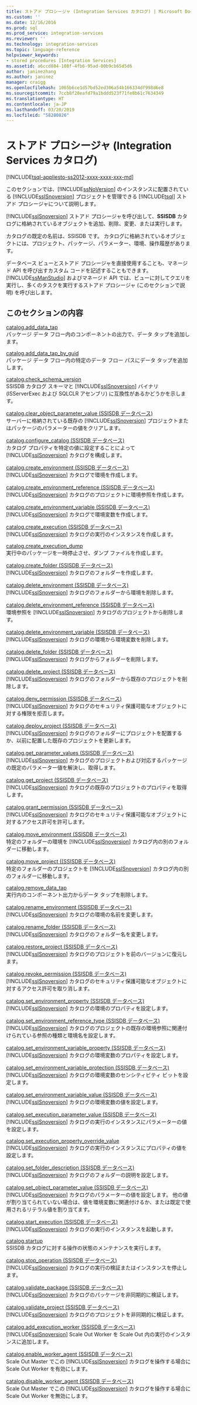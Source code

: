 ```yaml
---
title: ストアド プロシージャ (Integration Services カタログ) | Microsoft Docs
ms.custom: ''
ms.date: 12/16/2016
ms.prod: sql
ms.prod_service: integration-services
ms.reviewer: ''
ms.technology: integration-services
ms.topic: language-reference
helpviewer_keywords:
- stored procedures [Integration Services]
ms.assetid: a6ccd884-108f-4fb6-95ad-00b9cb65d5d6
author: janinezhang
ms.author: janinez
manager: craigg
ms.openlocfilehash: 1065b6ce1d57bd52ed306a54b166334df998d6e8
ms.sourcegitcommit: 7ccb8f28eafd79a1bddd523f71fe8b61c7634349
ms.translationtype: HT
ms.contentlocale: ja-JP
ms.lasthandoff: 03/20/2019
ms.locfileid: "58280826"
---
```

# <a name="stored-procedures-integration-services-catalog"></a>ストアド プロシージャ (Integration Services カタログ)
[!INCLUDE[tsql-appliesto-ss2012-xxxx-xxxx-xxx-md](../../includes/tsql-appliesto-ss2012-xxxx-xxxx-xxx-md.md)]

  このセクションでは、[!INCLUDE[ssNoVersion](../../includes/ssnoversion-md.md)] のインスタンスに配置されている [!INCLUDE[ssISnoversion](../../includes/ssisnoversion-md.md)] プロジェクトを管理できる [!INCLUDE[tsql](../../includes/tsql-md.md)] ストアド プロシージャについて説明します。  
  
 [!INCLUDE[ssISnoversion](../../includes/ssisnoversion-md.md)] ストアド プロシージャを呼び出して、**SSISDB** カタログに格納されているオブジェクトを追加、削除、変更、または実行します。  
  
 カタログの既定の名前は、SSISDB です。 カタログに格納されているオブジェクトには、プロジェクト、パッケージ、パラメーター、環境、操作履歴があります。  
  
 データベース ビューとストアド プロシージャを直接使用することも、マネージド API を呼び出すカスタム コードを記述することもできます。 [!INCLUDE[ssManStudio](../../includes/ssmanstudio-md.md)] およびマネージド API では、ビューに対してクエリを実行し、多くのタスクを実行するストアド プロシージャ (このセクションで説明) を呼び出します。  
  
## <a name="in-this-section"></a>このセクションの内容  
 [catalog.add_data_tap](../../integration-services/system-stored-procedures/catalog-add-data-tap.md)  
 パッケージ データ フロー内のコンポーネントの出力で、データ タップを追加します。  
  
 [catalog.add_data_tap_by_guid](../../integration-services/system-stored-procedures/catalog-add-data-tap-by-guid.md)  
 パッケージ データ フロー内の特定のデータ フロー パスにデータ タップを追加します。  
  
 [catalog.check_schema_version](../../integration-services/system-stored-procedures/catalog-check-schema-version.md)  
 SSISDB カタログ スキーマと [!INCLUDE[ssISnoversion](../../includes/ssisnoversion-md.md)] バイナリ (ISServerExec および SQLCLR アセンブリ) に互換性があるかどうかを示します。  
  
 [catalog.clear_object_parameter_value &#40;SSISDB データベース&#41;](../../integration-services/system-stored-procedures/catalog-clear-object-parameter-value-ssisdb-database.md)  
 サーバーに格納されている既存の [!INCLUDE[ssISnoversion](../../includes/ssisnoversion-md.md)] プロジェクトまたはパッケージのパラメーターの値をクリアします。  
  
 [catalog.configure_catalog &#40;SSISDB データベース&#41;](../../integration-services/system-stored-procedures/catalog-configure-catalog-ssisdb-database.md)  
 カタログ プロパティを特定の値に設定することによって [!INCLUDE[ssISnoversion](../../includes/ssisnoversion-md.md)] カタログを構成します。  
  
 [catalog.create_environment &#40;SSISDB データベース&#41;](../../integration-services/system-stored-procedures/catalog-create-environment-ssisdb-database.md)  
 [!INCLUDE[ssISnoversion](../../includes/ssisnoversion-md.md)] カタログで環境を作成します。  
  
 [catalog.create_environment_reference &#40;SSISDB データベース&#41;](../../integration-services/system-stored-procedures/catalog-create-environment-reference-ssisdb-database.md)  
 [!INCLUDE[ssISnoversion](../../includes/ssisnoversion-md.md)] カタログのプロジェクトに環境参照を作成します。  
  
 [catalog.create_environment_variable &#40;SSISDB データベース&#41;](../../integration-services/system-stored-procedures/catalog-create-environment-variable-ssisdb-database.md)  
 [!INCLUDE[ssISnoversion](../../includes/ssisnoversion-md.md)] カタログで環境変数を作成します。  
  
 [catalog.create_execution &#40;SSISDB データベース&#41;](../../integration-services/system-stored-procedures/catalog-create-execution-ssisdb-database.md)  
 [!INCLUDE[ssISnoversion](../../includes/ssisnoversion-md.md)] カタログの実行のインスタンスを作成します。  
  
 [catalog.create_execution_dump](../../integration-services/system-stored-procedures/catalog-create-execution-dump.md)  
 実行中のパッケージを一時停止させ、ダンプ ファイルを作成します。  
  
 [catalog.create_folder &#40;SSISDB データベース&#41;](../../integration-services/system-stored-procedures/catalog-create-folder-ssisdb-database.md)  
 [!INCLUDE[ssISnoversion](../../includes/ssisnoversion-md.md)] カタログのフォルダーを作成します。  
  
 [catalog.delete_environment &#40;SSISDB データベース&#41;](../../integration-services/system-stored-procedures/catalog-delete-environment-ssisdb-database.md)  
 [!INCLUDE[ssISnoversion](../../includes/ssisnoversion-md.md)] カタログのフォルダーから環境を削除します。  
  
 [catalog.delete_environment_reference &#40;SSISDB データベース&#41;](../../integration-services/system-stored-procedures/catalog-delete-environment-reference-ssisdb-database.md)  
 環境参照を [!INCLUDE[ssISnoversion](../../includes/ssisnoversion-md.md)] カタログのプロジェクトから削除します。  
  
 [catalog.delete_environment_variable &#40;SSISDB データベース&#41;](../../integration-services/system-stored-procedures/catalog-delete-environment-variable-ssisdb-database.md)  
 [!INCLUDE[ssISnoversion](../../includes/ssisnoversion-md.md)] カタログの環境から環境変数を削除します。  
  
 [catalog.delete_folder &#40;SSISDB データベース&#41;](../../integration-services/system-stored-procedures/catalog-delete-folder-ssisdb-database.md)  
 [!INCLUDE[ssISnoversion](../../includes/ssisnoversion-md.md)] カタログからフォルダーを削除します。  
  
 [catalog.delete_project &#40;SSISDB データベース&#41;](../../integration-services/system-stored-procedures/catalog-delete-project-ssisdb-database.md)  
 [!INCLUDE[ssISnoversion](../../includes/ssisnoversion-md.md)] カタログのフォルダーから既存のプロジェクトを削除します。  
  
 [catalog.deny_permission &#40;SSISDB データベース&#41;](../../integration-services/system-stored-procedures/catalog-deny-permission-ssisdb-database.md)  
 [!INCLUDE[ssISnoversion](../../includes/ssisnoversion-md.md)] カタログのセキュリティ保護可能なオブジェクトに対する権限を拒否します。  
  
 [catalog.deploy_project &#40;SSISDB データベース&#41;](../../integration-services/system-stored-procedures/catalog-deploy-project-ssisdb-database.md)  
 [!INCLUDE[ssISnoversion](../../includes/ssisnoversion-md.md)] カタログのフォルダーにプロジェクトを配置するか、以前に配置した既存のプロジェクトを更新します。  
  
 [catalog.get_parameter_values &#40;SSISDB データベース&#41;](../../integration-services/system-stored-procedures/catalog-get-parameter-values-ssisdb-database.md)  
 [!INCLUDE[ssISnoversion](../../includes/ssisnoversion-md.md)] カタログのプロジェクトおよび対応するパッケージの既定のパラメーター値を解決し、取得します。  
  
 [catalog.get_project &#40;SSISDB データベース&#41;](../../integration-services/system-stored-procedures/catalog-get-project-ssisdb-database.md)  
 [!INCLUDE[ssISnoversion](../../includes/ssisnoversion-md.md)] カタログの既存のプロジェクトのプロパティを取得します。  
  
 [catalog.grant_permission &#40;SSISDB データベース&#41;](../../integration-services/system-stored-procedures/catalog-grant-permission-ssisdb-database.md)  
 [!INCLUDE[ssISnoversion](../../includes/ssisnoversion-md.md)] カタログのセキュリティ保護可能なオブジェクトに対するアクセス許可を許可します。  
  
 [catalog.move_environment &#40;SSISDB データベース&#41;](../../integration-services/system-stored-procedures/catalog-move-environment-ssisdb-database.md)  
 特定のフォルダーの環境を [!INCLUDE[ssISnoversion](../../includes/ssisnoversion-md.md)] カタログ内の別のフォルダーに移動します。  
  
 [catalog.move_project &#40;&#40;SSISDB データベース&#41;](../../integration-services/system-stored-procedures/catalog-move-project-ssisdb-database.md)  
 特定のフォルダーのプロジェクトを [!INCLUDE[ssISnoversion](../../includes/ssisnoversion-md.md)] カタログ内の別のフォルダーに移動します。  
  
 [catalog.remove_data_tap](../../integration-services/system-stored-procedures/catalog-remove-data-tap.md)  
 実行内のコンポーネント出力からデータ タップを削除します。  
  
 [catalog.rename_environment &#40;SSISDB データベース&#41;](../../integration-services/system-stored-procedures/catalog-rename-environment-ssisdb-database.md)  
 [!INCLUDE[ssISnoversion](../../includes/ssisnoversion-md.md)] カタログの環境の名前を変更します。  
  
 [catalog.rename_folder &#40;SSISDB データベース&#41;](../../integration-services/system-stored-procedures/catalog-rename-folder-ssisdb-database.md)  
 [!INCLUDE[ssISnoversion](../../includes/ssisnoversion-md.md)] カタログのフォルダー名を変更します。  
  
 [catalog.restore_project &#40;SSISDB データベース&#41;](../../integration-services/system-stored-procedures/catalog-restore-project-ssisdb-database.md)  
 [!INCLUDE[ssISnoversion](../../includes/ssisnoversion-md.md)] カタログのプロジェクトを前のバージョンに復元します。  
  
 [catalog.revoke_permission &#40;SSISDB データベース&#41;](../../integration-services/system-stored-procedures/catalog-revoke-permission-ssisdb-database.md)  
 [!INCLUDE[ssISnoversion](../../includes/ssisnoversion-md.md)] カタログのセキュリティ保護可能なオブジェクトに対するアクセス許可を取り消します。  
  
 [catalog.set_environment_property &#40;SSISDB データベース&#41;](../../integration-services/system-stored-procedures/catalog-set-environment-property-ssisdb-database.md)  
 [!INCLUDE[ssISnoversion](../../includes/ssisnoversion-md.md)] カタログの環境のプロパティを設定します。  
  
 [catalog.set_environment_reference_type &#40;SSISDB データベース&#41;](../../integration-services/system-stored-procedures/catalog-set-environment-reference-type-ssisdb-database.md)  
 [!INCLUDE[ssISnoversion](../../includes/ssisnoversion-md.md)] カタログのプロジェクトの既存の環境参照に関連付けられている参照の種類と環境名を設定します。  
  
 [catalog.set_environment_variable_property &#40;SSISDB データベース&#41;](../../integration-services/system-stored-procedures/catalog-set-environment-variable-property-ssisdb-database.md)  
 [!INCLUDE[ssISnoversion](../../includes/ssisnoversion-md.md)] カタログの環境変数のプロパティを設定します。  
  
 [catalog.set_environment_variable_protection &#40;SSISDB データベース&#41;](../../integration-services/system-stored-procedures/catalog-set-environment-variable-protection-ssisdb-database.md)  
 [!INCLUDE[ssISnoversion](../../includes/ssisnoversion-md.md)] カタログの環境変数のセンシティビティ ビットを設定します。  
  
 [catalog.set_environment_variable_value &#40;SSISDB データベース&#41;](../../integration-services/system-stored-procedures/catalog-set-environment-variable-value-ssisdb-database.md)  
 [!INCLUDE[ssISnoversion](../../includes/ssisnoversion-md.md)] カタログの環境変数の値を設定します。  
  
 [catalog.set_execution_parameter_value &#40;SSISDB データベース&#41;](../../integration-services/system-stored-procedures/catalog-set-execution-parameter-value-ssisdb-database.md)  
 [!INCLUDE[ssISnoversion](../../includes/ssisnoversion-md.md)] カタログの実行のインスタンスにパラメーターの値を設定します。  
  
 [catalog.set_execution_property_override_value](../../integration-services/system-stored-procedures/catalog-set-execution-property-override-value.md)  
 [!INCLUDE[ssISnoversion](../../includes/ssisnoversion-md.md)] カタログの実行のインスタンスにプロパティの値を設定します。  
  
 [catalog.set_folder_description &#40;SSISDB データベース&#41;](../../integration-services/system-stored-procedures/catalog-set-folder-description-ssisdb-database.md)  
 [!INCLUDE[ssISnoversion](../../includes/ssisnoversion-md.md)] カタログのフォルダーの説明を設定します。  
  
 [catalog.set_object_parameter_value &#40;SSISDB データベース&#41;](../../integration-services/system-stored-procedures/catalog-set-object-parameter-value-ssisdb-database.md)  
 [!INCLUDE[ssISnoversion](../../includes/ssisnoversion-md.md)] カタログのパラメーターの値を設定します。 他の値が割り当てられていない場合は、値を環境変数に関連付けるか、または既定で使用されるリテラル値を割り当てます。  
  
 [catalog.start_execution &#40;SSISDB データベース&#41;](../../integration-services/system-stored-procedures/catalog-start-execution-ssisdb-database.md)  
 [!INCLUDE[ssISnoversion](../../includes/ssisnoversion-md.md)] カタログの実行のインスタンスを起動します。  
  
 [catalog.startup](../../integration-services/system-stored-procedures/catalog-startup.md)  
 SSISDB カタログに対する操作の状態のメンテナンスを実行します。  
  
 [catalog.stop_operation &#40;SSISDB データベース&#41;](../../integration-services/system-stored-procedures/catalog-stop-operation-ssisdb-database.md)  
 [!INCLUDE[ssISnoversion](../../includes/ssisnoversion-md.md)] カタログの実行の検証またはインスタンスを停止します。  
  
 [catalog.validate_package &#40;SSISDB データベース&#41;](../../integration-services/system-stored-procedures/catalog-validate-package-ssisdb-database.md)  
 [!INCLUDE[ssISnoversion](../../includes/ssisnoversion-md.md)] カタログのパッケージを非同期的に検証します。  
  
 [catalog.validate_project &#40;SSISDB データベース&#41;](../../integration-services/system-stored-procedures/catalog-validate-project-ssisdb-database.md)  
 [!INCLUDE[ssISnoversion](../../includes/ssisnoversion-md.md)] カタログのプロジェクトを非同期的に検証します。  
  
[catalog.add_execution_worker &#40;SSISDB データベース&#41;](../../integration-services/system-stored-procedures/catalog-add-execution-worker-ssisdb-database.md)   
[!INCLUDE[ssISnoversion](../../includes/ssisnoversion-md.md)] Scale Out Worker を Scale Out 内の実行のインスタンスに追加します。

[catalog.enable_worker_agent &#40;SSISDB データベース&#41;](../../integration-services/system-stored-procedures/catalog-enable-worker-agent-ssisdb-database.md)   
Scale Out Master でこの [!INCLUDE[ssISnoversion](../../includes/ssisnoversion-md.md)] カタログを操作する場合に Scale Out Worker を有効にします。

[catalog.disable_worker_agent &#40;SSISDB データベース&#41;](../../integration-services/system-stored-procedures/catalog-disable-worker-agent-ssisdb-database.md)   
Scale Out Master でこの [!INCLUDE[ssISnoversion](../../includes/ssisnoversion-md.md)] カタログを操作する場合に Scale Out Worker を無効にします。


